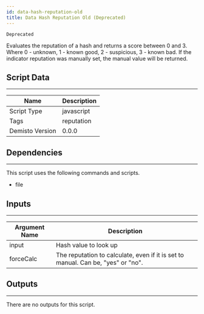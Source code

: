 ```yaml
---
id: data-hash-reputation-old
title: Data Hash Reputation Old (Deprecated)
---
```


`Deprecated`

Evaluates the reputation of a hash and returns a score between 0 and 3. Where 0 - unknown, 1 - known good, 2 - suspicious, 3 - known bad. If the indicator reputation was manually set, the manual value will be returned.

## Script Data
---

| **Name** | **Description** |
| --- | --- |
| Script Type | javascript |
| Tags | reputation |
| Demisto Version | 0.0.0 |

## Dependencies
---
This script uses the following commands and scripts.
* file

## Inputs
---

| **Argument Name** | **Description** |
| --- | --- |
| input | Hash value to look up |
| forceCalc | The reputation to calculate, even if it is set to manual. Can be, "yes" or "no". |

## Outputs
---
There are no outputs for this script.
